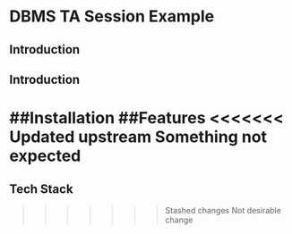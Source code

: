 # DBMS TA Session Example
## Introduction
## Introduction
##Installation
##Features
<<<<<<< Updated upstream
Something not expected
=======
## Tech Stack
>>>>>>> Stashed changes
Not desirable change
